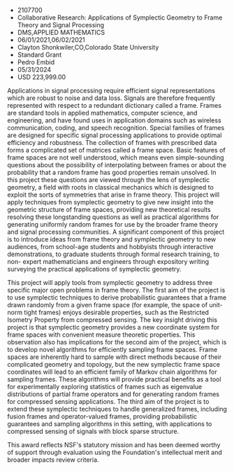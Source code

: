 
* 2107700
* Collaborative Research: Applications of Symplectic Geometry to Frame Theory and Signal Processing
* DMS,APPLIED MATHEMATICS
* 06/01/2021,06/02/2021
* Clayton Shonkwiler,CO,Colorado State University
* Standard Grant
* Pedro Embid
* 05/31/2024
* USD 223,999.00

Applications in signal processing require efficient signal representations which
are robust to noise and data loss. Signals are therefore frequently represented
with respect to a redundant dictionary called a frame. Frames are standard tools
in applied mathematics, computer science, and engineering, and have found uses
in application domains such as wireless communication, coding, and speech
recognition. Special families of frames are designed for specific signal
processing applications to provide optimal efficiency and robustness. The
collection of frames with prescribed data forms a complicated set of matrices
called a frame space. Basic features of frame spaces are not well understood,
which means even simple-sounding questions about the possibility of
interpolating between frames or about the probability that a random frame has
good properties remain unsolved. In this project these questions are viewed
through the lens of symplectic geometry, a field with roots in classical
mechanics which is designed to exploit the sorts of symmetries that arise in
frame theory. This project will apply techniques from symplectic geometry to
give new insight into the geometric structure of frame spaces, providing new
theoretical results resolving these longstanding questions as well as practical
algorithms for generating uniformly random frames for use by the broader frame
theory and signal processing communities. A significant component of this
project is to introduce ideas from frame theory and symplectic geometry to new
audiences, from school-age students and hobbyists through interactive
demonstrations, to graduate students through formal research training, to non-
expert mathematicians and engineers through expository writing surveying the
practical applications of symplectic geometry.

This project will apply tools from symplectic geometry to address three
specific major open problems in frame theory. The first aim of the project is to
use symplectic techniques to derive probabilistic guarantees that a frame drawn
randomly from a given frame space (for example, the space of unit-norm tight
frames) enjoys desirable properties, such as the Restricted Isometry Property
from compressed sensing. The key insight driving this project is that symplectic
geometry provides a new coordinate system for frame spaces with convenient
measure theoretic properties. This observation also has implications for the
second aim of the project, which is to develop novel algorithms for efficiently
sampling frame spaces. Frame spaces are inherently hard to sample with direct
methods because of their complicated geometry and topology, but the new
symplectic frame space coordinates will lead to an efficient family of Markov
chain algorithms for sampling frames. These algorithms will provide practical
benefits as a tool for experimentally exploring statistics of frames such as
eigenvalue distributions of partial frame operators and for generating random
frames for compressed sensing applications. The third aim of the project is to
extend these symplectic techniques to handle generalized frames, including
fusion frames and operator-valued frames, providing probabilistic guarantees and
sampling algorithms in this setting, with applications to compressed sensing of
signals with block sparse structure.

This award reflects NSF's statutory mission and has been deemed worthy of
support through evaluation using the Foundation's intellectual merit and broader
impacts review criteria.
